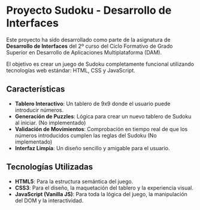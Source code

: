 # Proyecto Sudoku - Desarrollo de Interfaces

Este proyecto ha sido desarrollado como parte de la asignatura de **Desarrollo de Interfaces** del 2º curso del Ciclo Formativo de Grado Superior en Desarrollo de Aplicaciones Multiplataforma (DAM).

El objetivo es crear un juego de Sudoku completamente funcional utilizando tecnologías web estándar: HTML, CSS y JavaScript.

## Características

* **Tablero Interactivo**: Un tablero de 9x9 donde el usuario puede introducir números.
* **Generación de Puzzles**: Lógica para crear un nuevo tablero de Sudoku al iniciar. (No implementado)
* **Validación de Movimientos**: Comprobación en tiempo real de que los números introducidos cumplen las reglas del Sudoku (No implementado)
* **Interfaz Limpia**: Un diseño sencillo y amigable para el usuario.

## Tecnologías Utilizadas

* **HTML5**: Para la estructura semántica del juego.
* **CSS3**: Para el diseño, la maquetación del tablero y la experiencia visual.
* **JavaScript (Vanilla JS)**: Para toda la lógica del juego, la manipulación del DOM y la interactividad.
